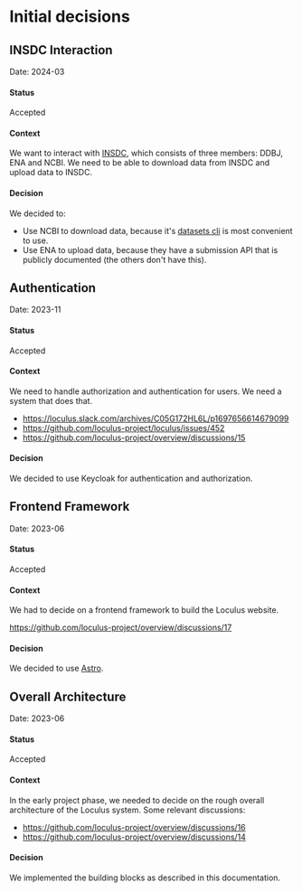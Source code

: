 # Initial decisions

## INSDC Interaction

Date: 2024-03

#### Status

Accepted

#### Context

We want to interact with [INSDC](https://www.insdc.org/), which consists of three members: DDBJ, ENA and NCBI.
We need to be able to download data from INSDC and upload data to INSDC.

#### Decision

We decided to:
* Use NCBI to download data, because it's [datasets cli](https://www.ncbi.nlm.nih.gov/datasets/docs/v2/download-and-install/)
  is most convenient to use.
* Use ENA to upload data, because they have a submission API that is publicly documented (the others don't have this).

## Authentication

Date: 2023-11

#### Status

Accepted

#### Context

We need to handle authorization and authentication for users. We need a system that does that.

* https://loculus.slack.com/archives/C05G172HL6L/p1697656614679099
* https://github.com/loculus-project/loculus/issues/452
* https://github.com/loculus-project/overview/discussions/15

#### Decision

We decided to use Keycloak for authentication and authorization.

## Frontend Framework

Date: 2023-06

#### Status

Accepted

#### Context

We had to decide on a frontend framework to build the Loculus website.

https://github.com/loculus-project/overview/discussions/17


#### Decision

We decided to use [Astro](https://astro.build/).

## Overall Architecture

Date: 2023-06

#### Status

Accepted

#### Context

In the early project phase, we needed to decide on the rough overall architecture of the Loculus system.
Some relevant discussions:
* https://github.com/loculus-project/overview/discussions/16
* https://github.com/loculus-project/overview/discussions/14

#### Decision

We implemented the building blocks as described in this documentation.
